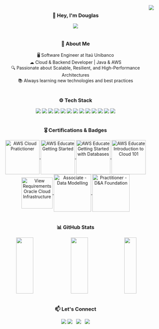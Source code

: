 <img align="right" src="https://visitor-badge.laobi.icu/badge?page_id=legasrossini.legasrossini"/>

<div align="center">
  <h3>👋 Hey, I'm Douglas</h3>
  <img src="https://img.shields.io/badge/Software%20Engineer-%2312100E.svg?&style=for-the-badge&logo=dev.to&logoColor=white" />
</div>

#

<div align="center">
  <h3>🚀 About Me</h3>
  <div>
    <span>🖥️ Software Engineer at Itaú Unibanco</span><br>
    <span>☁ Cloud & Backend Developer | Java & AWS</span><br>
    <span>🔍 Passionate about Scalable, Resilient, and High-Performance Architectures</span><br>
    <span>📚 Always learning new technologies and best practices</span>
  </div>
</div>

#

<div align="center">
  <h3>⚙️ Tech Stack</h3> 
  <p>
    <img src="https://img.shields.io/badge/AWS-232F3E?style=for-the-badge&logo=amazonaws&logoColor=white" />
    <img src="https://img.shields.io/badge/Docker-2496ED?style=for-the-badge&logo=docker&logoColor=white" />
    <img src="https://img.shields.io/badge/Java-007396?style=for-the-badge&logo=openjdk&logoColor=white" />
    <img src="https://img.shields.io/badge/Maven-C71A36?style=for-the-badge&logo=apachemaven&logoColor=white" />
    <img src="https://img.shields.io/badge/SpringBoot-6DB33F?style=for-the-badge&logo=springboot&logoColor=white" />
    <img src="https://img.shields.io/badge/Python-3776AB?style=for-the-badge&logo=python&logoColor=white" />
    <img src="https://img.shields.io/badge/Git-F05032?style=for-the-badge&logo=git&logoColor=white" />
    <img src="https://img.shields.io/badge/GitHub-181717?style=for-the-badge&logo=github&logoColor=white" />
    <img src="https://img.shields.io/badge/GitHubActions-2088FF?style=for-the-badge&logo=githubactions&logoColor=white" />
    <img src="https://img.shields.io/badge/Terraform-7B42BC?style=for-the-badge&logo=terraform&logoColor=white" />
    <img src="https://img.shields.io/badge/MySQL-4479A1?style=for-the-badge&logo=mysql&logoColor=white" />
    <img src="https://img.shields.io/badge/MicrosoftSQLServer-CC2927?style=for-the-badge&logo=microsoftsqlserver&logoColor=white" />
    <img src="https://img.shields.io/badge/DynamoDB-4053D6?style=for-the-badge&logo=amazondynamodb&logoColor=white" />
  </p>
</div>


#

<div align="center"> 
  <h3>🎖 Certifications & Badges</h3> 
  <a href="https://www.credly.com/badges/a3230d84-3d6e-4a19-b997-4381a4e87d36/linked_in?t=s138rx" target="_blank">
    <img align="center" alt="AWS Cloud Pratictioner" height="110" width="auto" src="https://images.credly.com/size/340x340/images/00634f82-b07f-4bbd-a6bb-53de397fc3a6/image.png">
  </a>
  <a href="https://www.credly.com/badges/aa04e3a6-661a-4236-bfcd-c52e23dffdd7/public_url" target="_blank">
    <img align="center" alt="AWS Educate Getting Started" height="110" width="auto" src="https://images.credly.com/size/340x340/images/9358115e-ead7-47c2-91e2-165b6a650a1b/image.png">
  </a>
  <a href="https://www.credly.com/badges/8fa789a6-b6df-438e-ab3f-7ca723c05ac8/public_url" target="_blank">
    <img align="center" alt="AWS Educate Getting Started with Databases" height="110" width="auto" src="https://images.credly.com/size/340x340/images/6f135924-7645-4bd2-ab68-3bc0b49c7e27/image.png">
  </a>
  <a href="https://www.credly.com/badges/42bb0313-a86c-4503-8264-c87f24e31331/public_url" target="_blank">
    <img align="center" alt="AWS Educate Introduction to Cloud 101" height="110" width="auto" src="https://images.credly.com/size/340x340/images/8d67bbf4-128b-4141-b5f1-1bc61bbfbaa6/image.png">
  </a>
  <a href="https://catalog-education.oracle.com/pls/certview/sharebadge?id=80FCD3BFF4D79D34CAF14427A981FA2FC3DD0CC01A26F19F533986D005ACC6FC" target="_blank">
    <img align="center" alt="View Requirements Oracle Cloud Infrastructure" height="100" width="auto" src="https://images.credly.com/images/27db49f3-8bae-4314-8a84-884935b569db/50_Oracle_Cloud_Infrastructure.png">
  </a>
  <a href="http://badges.com.br/share/5b6d748eb16b66a02a1dd996ddca46cf.php?a=3710" target="_blank">
    <img align="center" alt="Associate - Data Modelling" height="120" width="auto" src="https://github.com/legasrossini/legasrossini/assets/27970331/0fca9fb2-94cf-4464-941a-a876926dc420">
  </a>
  <a href="http://badges.com.br/share/687375202c391b620d0a40173aff50d5.php?a=3694" target="_blank">
    <img align="center" alt="Practitioner - D&A Foundation" height="120" width="auto" src="https://github.com/legasrossini/legasrossini/assets/27970331/20413ca9-4d7f-4992-aecd-ed2a16ffe07c">
  </a>
</div>

#

<div align="center">
  <h3>📊 GitHub Stats</h3>
  <div style="display: flex; justify-content: center; align-items: center; gap: 10px; flex-wrap: wrap;">
    <img width="33%" height="180" src="https://github-readme-stats.vercel.app/api?username=legasrossini&show_icons=true&theme=github_dark_dimmed&include_all_commits=true&count_private=true&hide_rank=true" />
    <img width="33%" height="180" src="https://github-readme-streak-stats.herokuapp.com/?user=legasrossini&theme=github_dark_dimmed" />
    <img width="28%" height="180" src="https://github-readme-stats.vercel.app/api/top-langs/?username=legasrossini&layout=compact&langs_count=8&theme=github_dark_dimmed" />
  </div>
</div>

#

<div align="center">
  <h3>📫 Let's Connect</h3>
  <div>
    <a href="https://github.com/legasrossini" target="_blank"><img loading="lazy" src="https://img.shields.io/badge/GitHub-181717?style=for-the-badge&logo=github&logoColor=white"/></a>‎
    <a href="https://www.linkedin.com/in/legasrossini/" target="_blank"><img loading="lazy" src="https://img.shields.io/badge/-LinkedIn-%230077B5?style=for-the-badge&logo=linkedin&logoColor=white"/></a>‎ ‎ ‎
    <a href="mailto:dlegasr@gmail.com"><img loading="lazy" src="https://img.shields.io/badge/Gmail-D14836?style=for-the-badge&logo=gmail&logoColor=white"/></a>‎ ‎ ‎
    <a href="https://wa.me/5511980171388" target="_blank"><img loading="lazy" src="https://img.shields.io/badge/WhatsApp-25D366?style=for-the-badge&logo=whatsapp&logoColor=white"/></a>
  </div>
</div>
